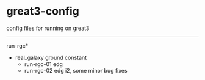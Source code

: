 great3-config
=============

config files for running on great3

---------
run-rgc*
- real_galaxy ground constant
    - run-rgc-01 edg
    - run-rgc-02 edg i2, some minor bug fixes
